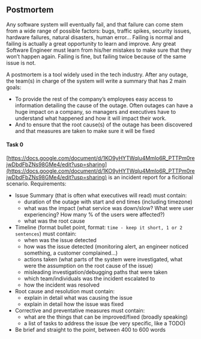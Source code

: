 ## Postmortem

Any software system will eventually fail, and that failure can come stem from a wide range of possible factors: bugs, traffic spikes, security issues, hardware failures, natural disasters, human error… Failing is normal and failing is actually a great opportunity to learn and improve. Any great Software Engineer must learn from his/her mistakes to make sure that they won’t happen again. Failing is fine, but failing twice because of the same issue is not.

A postmortem is a tool widely used in the tech industry. After any outage, the team(s) in charge of the system will write a summary that has 2 main goals:
- To provide the rest of the company’s employees easy access to information detailing the cause of the outage. Often outages can have a huge impact on a company, so managers and executives have to understand what happened and how it will impact their work.
- And to ensure that the root cause(s) of the outage has been discovered and that measures are taken to make sure it will be fixed

#### Task 0
[https://docs.google.com/document/d/1KO9yHYTWqlu4Mmlo6R_PTTPm0rejwDbdFbZNs98GMe4/edit?usp=sharing](https://docs.google.com/document/d/1KO9yHYTWqlu4Mmlo6R_PTTPm0rejwDbdFbZNs98GMe4/edit?usp=sharing) is an incident report for a ficitional scenario.
Requirements:
- Issue Summary (that is often what executives will read) must contain:
	- duration of the outage with start and end times (including timezone)
	- what was the impact (what service was down/slow? What were user experiencing? How many % of the users were affected?)
	- what was the root cause
- Timeline (format bullet point, format: `time - keep it short, 1 or 2 sentences`) must contain:
	- when was the issue detected
	- how was the issue detected (monitoring alert, an engineer noticed something, a customer complained…)
	- actions taken (what parts of the system were investigated, what were the assumption on the root cause of the issue)
	- misleading investigation/debugging paths that were taken
	- which team/individuals was the incident escalated to
	- how the incident was resolved
- Root cause and resolution must contain:
	- explain in detail what was causing the issue
	- explain in detail how the issue was fixed
- Corrective and preventative measures must contain:
	- what are the things that can be improved/fixed (broadly speaking)
	- a list of tasks to address the issue (be very specific, like a TODO)
- Be brief and straight to the point, between 400 to 600 words
